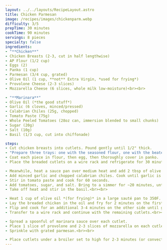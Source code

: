 ```yaml
---
layout: ../../layouts/RecipeLayout.astro
title: Chicken Parmesan
image: /recipes/images/chickenparm.webp
difficulty: 3/5
prepTime: 30 minutes
cookTime: 90 minutes
servings: 8 pieces
specialty: false
ingredients:
- "**Chicken**"
- Chicken Breasts (2-3, cut in half lengthwise)
- AP Flour (1/2 cup)
- Eggs (2)
- Panko (1 cup)
- Parmesan (3/4 cup, grated)
- Olive Oil (1 cup, **not** Extra Virgin, *used for frying*)
- Provolone Cheese (2-3 slices)
- Mozzarella Cheese (6 slices, whole milk low-moisture)<br><br>

- "**Marinara**"
- Olive Oil (*the good stuff*)
- Garlic (6 cloves, minced/pressed)
- Calabrian Chiles (25g, chopped)
- Tomato Paste (75g)
- Whole Peeled Tomatoes (28oz can, immersion blended to small chunks)
- Sugar (20g)
- Salt (10g)
- Basil (1/3 cup, cut into chiffonade)

steps:
- Cut chicken breasts into cutlets. Pound gently until 1/2" thick.
- "Prepare three trays: one with the seasoned flour, one with the beaten eggs, and one with the seasoned panko mixture (breadcrumbs, parmesan, salt, pepper, etc.)"
- Coat each piece in flour, then egg, then thoroughly cover in panko.
- Place the breaded cutlets on a wire rack and refrigerate for 30 minutes to ensure the breading adheres when frying.<br><br>

- Meanwhile, heat a sauce pan over medium heat and add 2 tbsp of olive oil.
- Add minced garlic and chopped calabrian chiles. Cook until garlic is soft, ~3 minutes.
- Stir in tomato paste and cook for 60 seconds.
- Add tomatoes, sugar, and salt. Bring to a simmer for ~20 minutes, until thickened.
- Take off heat and stir in the basil.<br><br>

- Heat 1 cup of olive oil *(for frying)* in a large sauté pan to 350F.
- Lay the breaded chicken in the oil and fry for 2 minutes on the first side.
- Flip and cook for an additional 3-4 minutes on the other side until golden brown.
- Transfer to a wire rack and continue with the remaining cutlets.<br><br>

- Spread a spoonful of marinara sauce over each cutlet.
- Place 1 slice of provolone and 2-3 slices of mozzarella on each cutlet.
- Sprinkle with grated parmesan.<br><br>

- Place cutlets under a broiler set to high for 2-3 minutes (or convection bake at 450F for 6-8 minutes).
---
```


